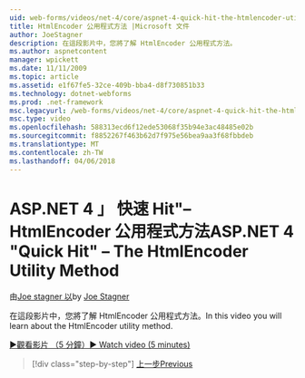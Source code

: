 ```yaml
---
uid: web-forms/videos/net-4/core/aspnet-4-quick-hit-the-htmlencoder-utility-method
title: HtmlEncoder 公用程式方法 |Microsoft 文件
author: JoeStagner
description: 在這段影片中，您將了解 HtmlEncoder 公用程式方法。
ms.author: aspnetcontent
manager: wpickett
ms.date: 11/11/2009
ms.topic: article
ms.assetid: e1f67fe5-32ce-409b-bba4-d8f730851b33
ms.technology: dotnet-webforms
ms.prod: .net-framework
msc.legacyurl: /web-forms/videos/net-4/core/aspnet-4-quick-hit-the-htmlencoder-utility-method
msc.type: video
ms.openlocfilehash: 588313ecd6f12ede53068f35b94e3ac48485e02b
ms.sourcegitcommit: f8852267f463b62d7f975e56bea9aa3f68fbbdeb
ms.translationtype: MT
ms.contentlocale: zh-TW
ms.lasthandoff: 04/06/2018
---
```

<a name="aspnet-4-quick-hit--the-htmlencoder-utility-method"></a><span data-ttu-id="90d9d-103">ASP.NET 4 」 快速 Hit"– HtmlEncoder 公用程式方法</span><span class="sxs-lookup"><span data-stu-id="90d9d-103">ASP.NET 4 "Quick Hit" – The HtmlEncoder Utility Method</span></span>
====================
<span data-ttu-id="90d9d-104">由[Joe stagner 以](https://github.com/JoeStagner)</span><span class="sxs-lookup"><span data-stu-id="90d9d-104">by [Joe Stagner](https://github.com/JoeStagner)</span></span>

<span data-ttu-id="90d9d-105">在這段影片中，您將了解 HtmlEncoder 公用程式方法。</span><span class="sxs-lookup"><span data-stu-id="90d9d-105">In this video you will learn about the HtmlEncoder utility method.</span></span>

[<span data-ttu-id="90d9d-106">&#9654;觀看影片 （5 分鐘）</span><span class="sxs-lookup"><span data-stu-id="90d9d-106">&#9654; Watch video (5 minutes)</span></span>](https://channel9.msdn.com/Blogs/ASP-NET-Site-Videos/aspnet-4-quick-hit-the-htmlencoder-utility-method)

> [!div class="step-by-step"]
> [<span data-ttu-id="90d9d-107">上一步</span><span class="sxs-lookup"><span data-stu-id="90d9d-107">Previous</span></span>](aspnet-4-quick-hit-predictable-client-ids.md)
